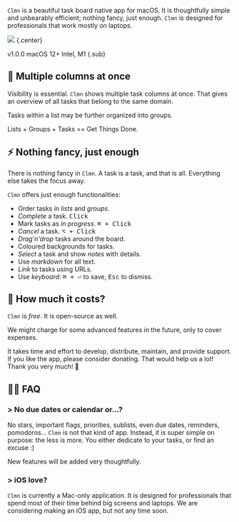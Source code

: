 `Clmn` is a beautiful task board native app for macOS. It is thoughtfully simple and unbearably efficient; nothing fancy, just enough. `Clmn` is designed for professionals that work mostly on laptops.

![](clmn1.png)
{.center}

v1.0.0 macOS 12+ Intel, M1
{.sub}

## 🚀 Multiple columns at once

Visibility is essential. `Clmn` shows multiple task columns at once. That gives an overview of all tasks that belong to the same domain.

Tasks within a list may be further organized into groups.

Lists + Groups + Tasks == Get Things Done.

## ⚡ Nothing fancy, just enough

There is nothing fancy in `Clmn`. A task is a task, and that is all. Everything else takes the focus away.

`Clmn` offers just enough functionalities:

- Order tasks in _lists_ and _groups_.
- _Complete_ a task. <kbd>Click</kbd>
- Mark tasks as _in progress_. <kbd>⌘ + Click</kbd>
- _Cancel_ a task. <kbd>⌥ + Click</kbd>
- _Drag'n'drop_ tasks around the board.
- Coloured backgrounds for tasks.
- _Select_ a task and show _notes_ with details.
- Use _markdown_ for all text.
- _Link_ to tasks using URLs.
- Use _keyboard_: <kbd>⌘ + ⏎</kbd> to save, <kbd>Esc</kbd> to dismiss.

## 🎁 How much it costs?

`Clmn` is _free_. It is open-source as well.

We might charge for some advanced features in the future, only to cover expenses.

It takes time and effort to develop, distribute, maintain, and provide support. If you like the app, please consider donating. That would help us a lot! Thank you very much! 🙏

## 💁‍♂️ FAQ

### > No due dates or calendar or...?

No stars, important flags, priorities, sublists, even due dates, reminders, pomodoros... `Clmn` is not that kind of app. Instead, it is super simple on purpose: the less is more. You either dedicate to your tasks, or find an excuse :)

New features will be added very thoughtfully.

### > iOS love?

`Clmn` is currently a Mac-only application. It is designed for professionals that spend most of their time behind big screens and laptops. We are considering making an iOS app, but not any time soon.
